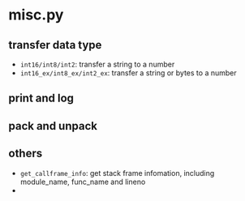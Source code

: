 # misc.py

## transfer data type

- `int16/int8/int2`: transfer a string to a number
- `int16_ex/int8_ex/int2_ex`: transfer a string or bytes to a number

## print and log

## pack and unpack

## others
- `get_callframe_info`: get stack frame infomation, including module_name, func_name and lineno
- 